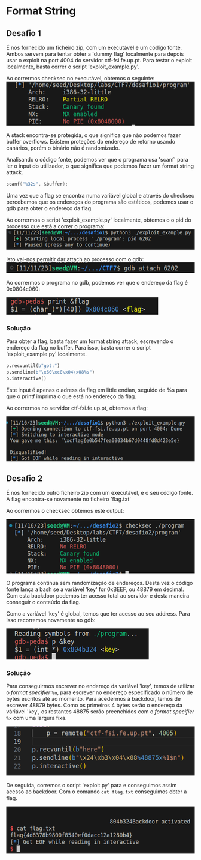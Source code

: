# Format String 

## Desafio 1
É nos fornecido um ficheiro zip, com um executável e um código fonte. Ambos servem para tentar obter a 'dummy flag' localmente para depois usar o exploit na port 4004 do servidor ctf-fsi.fe.up.pt. Para testar o exploit localmente, basta correr o script 'exploit_example.py'.

Ao corrermos checksec no executável, obtemos o seguinte: <br>
<img src="images/ctf7/ctf7_p1.png"/>

A stack encontra-se protegida, o que significa que não podemos fazer buffer overflows. Existem proteções do endereço de retorno usando canários, porém o binário não é randomizado.

Analisando o código fonte, podemos ver que o programa usa 'scanf' para ler o input do utilizador, o que significa que podemos fazer um format string attack.

```c
scanf("%32s", &buffer);
```

Uma vez que a flag se encontra numa variável global e através do checksec percebemos que os endereços do programa são estáticos, podemos usar o gdb para obter o endereço da flag.

Ao corrermos o script 'exploit_example.py' localmente, obtemos o o pid do processo que está a correr o programa:
<img src="images/ctf7/ctf7_p2.png"/>


Isto vai-nos permitir dar attach ao processo com o gdb:<br>
<img src="images/ctf7/ctf7_p3.png">

Ao corrermos o programa no gdb, podemos ver que o endereço da flag é 0x0804c060:

<img src="images/ctf7/ctf7_p4.png"/>

### Solução

Para obter a flag, basta fazer um format string attack, escrevendo o endereço da flag no buffer. Para isso, basta correr o script 'exploit_example.py' localmente.

```python
p.recvuntil(b"got:")
p.sendline(b"\x60\xc0\x04\x08%s")
p.interactive()
```
Este input é apenas o adress da flag em little endian, seguido de %s para que o printf imprima o que está no endereço da flag.

Ao corrermos no servidor ctf-fsi.fe.up.pt, obtemos a flag:

<img src="images/ctf7/ctf7_p5.png"/>

## Desafio 2

É nos fornecido outro ficheiro zip com um executável, e o seu código fonte. A flag encontra-se novamente no ficheiro 'flag.txt'

Ao corrermos o checksec obtemos este output:

<img src="images/ctf7/ctf7_p6.png" />

O programa continua sem randomização de endereços. Desta vez o código fonte lança a bash se a variável 'key' for 0xBEEF, ou 48879 em decimal. Com esta backdoor podemos ter acesso total ao servidor e desta maneira conseguir o conteúdo da flag.

Como a variável 'key' é global, temos que ter acesso ao seu address. Para isso recorremos novamente ao gdb:

<img src="images/ctf7/ctf7_p7.png" />

### Solução

Para conseguirmos escrever no endereço da variável 'key', temos de utilizar o *format specifier* `%n`, para escrever no endereço especificado o número de bytes escritos até ao momento. Para acedermos à backdoor, temos de escrever 48879 bytes. Como os primeiros 4 bytes serão o endereço da váriável 'key', os restantes 48875 serão preenchidos com o *format specifier* `%x` com uma largura fixa.

<img src="images/ctf7/ctf7_p9.png" />

De seguida, corremos o script 'exploit.py' para e conseguimos assim acesso ao backdoor. Com o comando `cat flag.txt` conseguimos obter a flag.

<img src="images/ctf7/ctf7_p8.png" />







